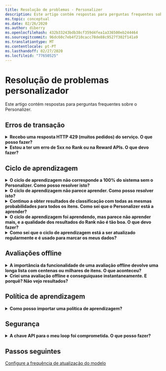 ```yaml
---
title: Resolução de problemas - Personalizer
description: Este artigo contém respostas para perguntas frequentes sobre o Personalizer.
ms.topic: conceptual
ms.date: 02/26/2020
ms.author: diberry
ms.openlocfilehash: 432b33243bdb38cf359d4fea1a336500eb244464
ms.sourcegitcommit: 96dc60c7eb4f210cacc78de88c9527f302f141a9
ms.translationtype: MT
ms.contentlocale: pt-PT
ms.lasthandoff: 02/27/2020
ms.locfileid: "77650525"
---
```

# <a name="personalizer-troubleshooting"></a>Resolução de problemas personalizador

Este artigo contém respostas para perguntas frequentes sobre o Personalizer.

## <a name="transaction-errors"></a>Erros de transação

<details>
<summary><b>Recebo uma resposta HTTP 429 (muitos pedidos) do serviço. O que posso fazer?</b></summary>

**Resposta**: Se escolheu um nível de preço gratuito quando criou a instância Personalizer, existe um limite de quota no número de pedidos de Rank que são permitidos. Reveja a sua taxa de chamada API para o Rank API (no painel de métricas no portal Azure para o seu recurso Personalizer) e ajuste o nível de preços (no painel de nível de preços) se se esperar que o seu volume de chamadas aumente para além do limiar para o nível de preços escolhido.

</details>

<details>
<summary><b>Estou a ter um erro de 5xx no Rank ou na Reward APIs. O que devo fazer?</b></summary>

**Resposta**: Estas questões devem ser transparentes. Se continuarem, contacte o suporte selecionando **Novo pedido** de suporte na secção Suporte + resolução de **problemas,** no portal Azure para o seu recurso Personalizer.

</details>

## <a name="learning-loop"></a>Ciclo de aprendizagem

<details>
<summary>
<b>O ciclo de aprendizagem não corresponde a 100% do sistema sem o Personalizer. Como posso resolver isto?</b></summary>

**Resposta**: As razões pelas quais não alcança o seu objetivo com o ciclo de aprendizagem:
* Não há funcionalidades suficientes enviadas com chamada API rank
* Bugs nas funcionalidades enviadas - tais como o envio de dados de funcionalidades não agregados, tais como selos de tempo para rank API
* Bugs com processamento de loop - como não enviar dados de recompensa para Reward API para eventos

Para corrigir, é necessário alterar o processamento alterando as funcionalidades enviadas para o loop, ou certificar-se de que a recompensa é uma avaliação correta da qualidade da resposta do Rank.

</details>

<details>
<summary>
<b>O ciclo de aprendizagem não parece aprender. Como posso resolver isto?</b></summary>

**Resposta**: O ciclo de aprendizagem precisa de alguns milhares de chamadas de recompensa antes que as chamadas de Rank priorizem eficazmente.

Se não tem a certeza de como o seu ciclo de aprendizagem se está a comportar, faça uma [avaliação offline](concepts-offline-evaluation.md)e aplique a política de aprendizagem corrigida.

</details>

<details>
<summary><b>Continuo a obter resultados de classificação com todas as mesmas probabilidades para todos os itens. Como sei que o Personalizer está a aprender?</b></summary>

**Resposta**: O Personalizer devolve as mesmas probabilidades num resultado de API de Rank quando acaba de começar e tem um modelo _vazio,_ ou quando reinicia o Personalizer Loop, e o seu modelo ainda se encontra dentro do período de frequência de atualização do **Modelo.**

Quando o novo período de atualização começar, o modelo atualizado é utilizado e verá que as probabilidades mudam.

</details>

<details>
<summary><b>O ciclo de aprendizagem foi aprendendo, mas parece não aprender mais, e a qualidade dos resultados do Rank não é tão boa. O que devo fazer?</b></summary>

**Resposta:**
* Certifique-se de que concluiu e aplicou uma avaliação no portal Azure para esse recurso Personalizer (ciclo de aprendizagem).
* Certifique-se de que todas as recompensas são enviadas, através da API recompensa, e processadas.

</details>


<details>
<summary><b>Como sei que o ciclo de aprendizagem está a ser atualizado regularmente e é usado para marcar os meus dados?</b></summary>

**Resposta**: Pode encontrar o momento em que o modelo foi atualizado pela última vez na página de Definições de **Modelo e Aprendizagem** do portal Azure. Se vir um carimbo de tempo antigo, é provável que não esteja a enviar as chamadas de Rank and Reward. Se o serviço não tiver dados de entrada, não atualiza a aprendizagem. Se vir que o ciclo de aprendizagem não está a ser atualizado com frequência, pode editar a frequência de **Atualização**do Modelo do loop .

</details>

## <a name="offline-evaluations"></a>Avaliações offline

<details>
<summary><b>A importância da funcionalidade de uma avaliação offline devolve uma longa lista com centenas ou milhares de itens. O que aconteceu?</b></summary>

**Resposta**: Isto deve-se tipicamente a carimbos de tempo, iDs de utilizador ou algumas outras funcionalidades de grãos finos enviadas.

</details>

<details>
<summary><b>Criei uma avaliação offline e conseguiquase instantaneamente. E porquê? Não vejo resultados?</b></summary>

**Resposta**: A avaliação offline utiliza os dados do modelo treinados dos eventos nesse período de tempo. Se não tiver enviado quaisquer dados no período de tempo entre o início e o fim da avaliação, irá completar sem quaisquer resultados. Envie uma nova avaliação offline selecionando um intervalo de tempo com eventos que sabe terem sido enviados para personalizer.

</details>


## <a name="learning-policy"></a>Política de aprendizagem

<details>
<summary><b>Como posso importar uma política de aprendizagem?</b></summary>

**Resposta**: Saiba mais sobre [conceitos](concept-active-learning.md#understand-learning-policy-settings) de política de aprendizagem e [como aplicar](how-to-manage-model.md) uma nova política de aprendizagem. Se não quiser selecionar uma política de aprendizagem, pode usar a [avaliação offline](how-to-offline-evaluation.md) para sugerir uma política de aprendizagem, com base nos seus eventos atuais.

</details>

## <a name="security"></a>Segurança

<details>
<summary><b>A chave API para o meu loop foi comprometida. O que posso fazer?</b></summary>

**Resposta:** Pode regenerar uma tecla depois de trocar os seus clientes para utilizar a outra tecla. Ter duas chaves permite-lhe propagar a chave de forma preguiçosa sem ter de ter tempo de descanso. Recomendamos que o faça num ciclo regular como medida de segurança.

</details>

## <a name="next-steps"></a>Passos seguintes

[Configure a frequência de atualização do modelo](how-to-settings.md#model-update-frequency)